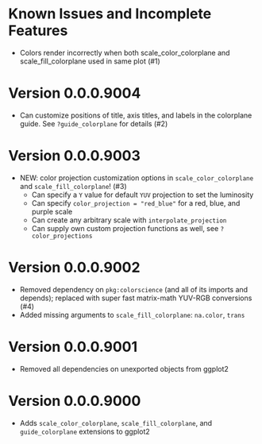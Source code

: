 # Known Issues and Incomplete Features
* Colors render incorrectly when both scale_color_colorplane and scale_fill_colorplane used in same plot (#1) 

# Version 0.0.0.9004
* Can customize positions of title, axis titles, and labels in the colorplane guide. See `?guide_colorplane` for details (#2)

# Version 0.0.0.9003
* NEW: color projection customization options in `scale_color_colorplane` and `scale_fill_colorplane`! (#3)
    * Can specify a `Y` value for default `YUV` projection to set the luminosity
    * Can specify `color_projection = "red_blue"` for a red, blue, and purple scale
    * Can create any arbitrary scale with `interpolate_projection`
    * Can supply own custom projection functions as well, see `?color_projections`

# Version 0.0.0.9002
* Removed dependency on `pkg:colorscience` (and all of its imports and depends); replaced with super fast matrix-math YUV-RGB conversions (#4)
* Added missing arguments to `scale_fill_colorplane`: `na.color`, `trans`

# Version 0.0.0.9001
* Removed all dependencies on unexported objects from ggplot2

# Version 0.0.0.9000
* Adds `scale_color_colorplane`, `scale_fill_colorplane`, and `guide_colorplane` extensions to ggplot2

